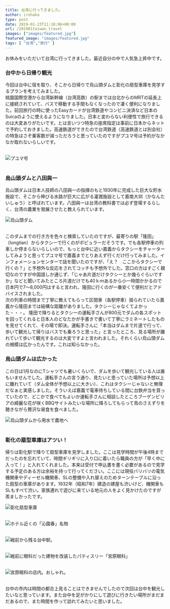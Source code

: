 ```yaml
---
title: 台湾に行ってきました。
author: irohaka
type: post
date: 2019-01-23T11:10:06+00:00
url: /201901taiwan_travel
images: ["images/featured.jpg"]
featured_image: "images/featured.jpg"
tags: [ "台湾","旅行" ]
---
```


お休みをいただいて台湾に行ってきました。最近自分の中で人気急上昇中です。
<!--more-->
### 台中から日帰り観光
今回は台中に宿を取り、そこから日帰りで烏山頭ダムと彰化の扇型車庫を見学するプランを考えてみました。  
桃園国際空港から台湾新幹線（台湾高鉄）の駅までは台北からのMRTの延長上に接続されていて、バスで移動する手間もなくなったので凄く便利になりました。前回旅行の時に使ったEasyカードが台湾鉄道やコンビニ決済など日本のSuicaのように使えるようになりました。日本と変わらない利便性で旅行できるのは大変ありがたいです。とは言いつつ特急の座席指定は事前に日本からネットで予約しておきました。高速鉄道ができたので台湾鉄道（高速鉄道とは別会社）の特急はさぞ乗客数が減っただろうと思っていたのですがプユマ号は予約がなかなか取れないらしいです。

&nbsp; <br>
![プユマ号](images/201901taiwan01.jpg)  
&nbsp; <br>


### 烏山頭ダムと八田與一
烏山頭ダムは日本人技師の八田與一の指揮のもと1930年に完成した巨大な貯水施設で、そこから伸びる水路が巨大に広がる灌漑施設として嘉南大圳（かなんたいしゅう）と呼ばれています。八田與一は台湾の教科書では必ず登場するらしく、台湾の農業を発展させたと教えられています。

![烏山頭ダム](images/201901taiwan02.jpg)  
&nbsp; <br>


このダムまでの行き方を色々と検索していたのですが、最寄りの駅「隆田」（longtian）からタクシーで行くのがポピュラーだそうです。でも各駅停車の列車しか停まらないらしいので、もっと台中に近い嘉義からタクシーをチャーターしてみようと思ってプユマ号で嘉義までとりあえず行くだけ行ってみました。インフォメーションセンターで話を聞いたのですが、「え？　ここからタクシーで行くの？」と予想外な反応をされてコッチも予想外でした。窓口の方はすごく親切なのですが中国語しか通じず、「じゃあ片道だけタクシーとか幾らぐらいですか」などと聞いてみたところ片道だけでも40ｋｍあるから小一時間かかるので日本円で7〜8,000円はすると言われ、隆田に行くのが一番安くて便利だとアドバイスされました。  
次の列車の時間まで丁寧に教えてもらって区間車（各駅停車）揺られていたら嘉義から隆田までは結構な距離がありました。タクシーじゃなくてよかった・・・。
隆田で降りるとタクシーの運転手さんが800元でダムの各スポットを回ってくれると日本人のどなたかが手書きで書いて丁寧にラミネートしたものを見せてくれて、その場で即決。運転手さんに「本当はダムまで片道で行って、歩いて観光して帰りはバスでも乗ろうと思った」と言ったところ、見る場所が離れていて歩いて観光するのは大変ですよと言われました。それくらい烏山頭ダムの規模は広かったんです。これは知らなかった。


### 烏山頭ダムは広かった
この日は1月なのにTシャツでも暑いくらいで、ダムを歩いて観光している人は誰もいませんでした。運転手さんの言う通り、見たいと思っていた場所は予想以上に離れていて（ダム全体が予想以上に大きい）、これはタクシーじゃないと無理だなぁと実感しました。そういえば嘉義で電車待ちしている間に台鉄弁当を買っていたので、どこかで食べてもよいか運転手さんに相談したところブーゲンビリアの綺麗な花が咲くBBQサイトみたいな場所に降ろしてもらって鳥のさえずりを聴きながら贅沢な昼食を食べました。

![烏山頭ダムから用水で農地へ](images/201901taiwan03.jpg)  
&nbsp; <br>

### 彰化の扇型車庫はアツい！
帰りは彰化駅で降りて扇型車庫を見学しました。ここは見学時間が午後4時までだったのを忘れていて、時間ギリギリに入り口に着いたら職員の方が「早く中に入って！」と入れてくれました。本来は受付で申込書を書く必要があるので見学する予定のある方は余裕を持って行ってください。ここには現役バリバリの電気機関車やディーゼル機関車、SLの整備や入れ替えのためターンテーブルに沿った扇型の車庫があります。1932年（昭和7年）建造の建屋も渋いけど、機関車もSLもすべて渋い。家族連れで遊びに来ている地元の人をよく見かけたのですが羨ましかったです。

![彰化扇型車庫](images/201901taiwan05.jpg)  
&nbsp; <br>

![ホテル近くの「沁園春」名物](images/201901taiwan04.jpg)  
&nbsp; <br>

![戦前から残る台中駅。](images/201901taiwan06.jpg)  
&nbsp; <br>

![戦前に眼科だった建物を改装したパティスリー「宮原眼科」](images/201901taiwan07.jpg)  
&nbsp; <br>

![宮原眼科の店内。おしゃれ。](images/201901taiwan08.jpg)  
&nbsp; <br>

台中の市内は時間の都合上見ることはできませんでしたので次回は台中を観光したいなと思っています。また台中を足がかりにして遊びに行きたい場所がまだまだあるので、また時間を作って訪れてみたいと思いました。